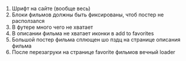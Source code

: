 1. Шрифт на сайте (вообще весь)
2. Блоки фильмов должны быть фиксированы, чтоб постер не расползался
3. В футере много чего не хватает
4. В описании фильма не хватает иконки в add to favorites
5. Большой постер фильма сплющен шо пздц на странице описания фильма
6. После перезагруки на странице favorite фильмов вечный loader
